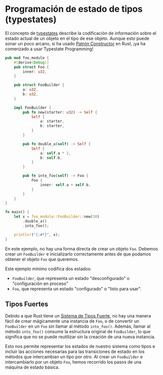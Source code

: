 # Programación de estado de tipos (typestates)

El concepto de [typestates] describe la codificación de información sobre el estado actual de un objeto en el tipo de ese objeto. Aunque esto puede sonar un poco arcano, si ha usado [Patrón Constructor] en Rust, ¡ya ha comenzado a usar Typestate Programming!

[typestates]: https://en.wikipedia.org/wiki/Typestate_analysis
[Patrón Constructor]: https://doc.rust-lang.org/1.0.0/style/ownership/builders.html

```rust
pub mod foo_module {
    #[derive(Debug)]
    pub struct Foo {
        inner: u32,
    }

    pub struct FooBuilder {
        a: u32,
        b: u32,
    }

    impl FooBuilder {
        pub fn new(starter: u32) -> Self {
            Self {
                a: starter,
                b: starter,
            }
        }

        pub fn double_a(self) -> Self {
            Self {
                a: self.a * 2,
                b: self.b,
            }
        }

        pub fn into_foo(self) -> Foo {
            Foo {
                inner: self.a + self.b,
            }
        }
    }
}

fn main() {
    let x = foo_module::FooBuilder::new(10)
        .double_a()
        .into_foo();

    println!("{:#?}", x);
}
```

En este ejemplo, no hay una forma directa de crear un objeto `Foo`. Debemos crear un `FooBuilder` e inicializarlo correctamente antes de que podamos obtener el objeto `Foo` que queremos.

Este ejemplo mínimo codifica dos estados:

- `FooBuilder`, que representa un estado "desconfigurado" o "configuración en proceso"
- `Foo`, que representa un estado "configurado" o "listo para usar".

## Tipos Fuertes

Debido a que Rust tiene un [Sistema de Tipos Fuerte], no hay una manera fácil de crear mágicamente una instancia de `Foo`, o de convertir un `FooBuilder` en un `Foo` sin llamar al método `into_foo()`. Además, llamar al método `into_foo()` consume la estructura original de `FooBuilder`, lo que significa que no se puede reutilizar sin la creación de una nueva instancia.

[sistema de tipos fuerte]: https://en.wikipedia.org/wiki/Strong_and_weak_typing

Esto nos permite representar los estados de nuestro sistema como tipos e incluir las acciones necesarias para las transiciones de estado en los métodos que intercambian un tipo por otro. Al crear un `FooBuilder` e intercambiarlo por un objeto `Foo`, hemos recorrido los pasos de una máquina de estado básica.
